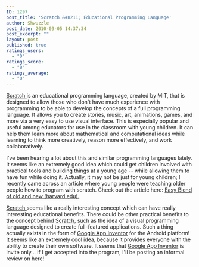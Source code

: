 ```yaml
---
ID: 1297
post_title: 'Scratch &#8211; Educational Programming Language'
author: Shwuzzle
post_date: 2010-09-05 14:37:34
post_excerpt: ""
layout: post
published: true
ratings_users:
  - "0"
ratings_score:
  - "0"
ratings_average:
  - "0"
---
```

<a href="http://scratch.mit.edu/">Scratch </a>is an educational programming language, created by MIT, that is designed to allow those who don't have much experience with programming to be able to develop the concepts of a full programming language. It allows you to create stories, music, art, animations, games, and more via a very easy to use visual interface. This is especially popular and useful among educators for use in the classroom with young children. It can help them learn more about mathematical and computational ideas while learning to think more creatively, reason more effectively, and work collaboratively.

I've been hearing a lot about this and similar programming languages lately. It seems like an extremely good idea which could get children involved with practical tools and building things at a young age -- while allowing them to have fun while doing it. Actually, it may not be just for young children; I recently came across an article where young people were teaching older people how to program with scratch. Check out the article here: <a href="http://news.harvard.edu/gazette/story/2010/09/easy-blend-of-old-and-new/">Easy Blend of old and new (harvard.edu).</a>

<a href="http://scratch.mit.edu/">Scratch </a>seems like a really interesting concept which can have really interesting educational benefits. There could be other practical benefits to the concept behind <a href="http://scratch.mit.edu/">Scratch</a>, such as the idea of a visual programming language designed to create full-featured applications. Such a thing actually exists in the form of <a href="http://appinventor.googlelabs.com/about/">Google App Inventor</a> for the Android platform! It seems like an extremely cool idea, because it provides everyone with the ability to create their own software. It seems that <a href="http://appinventor.googlelabs.com/about/">Google App Inventor</a> is invite only... If I get accepted into the program, I'll be posting an informal review on here!
